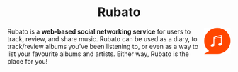  <div>
 <h1 align="center">Rubato</h1> 
 <img src="https://github.com/shanemcdonagh/rubato/blob/main/src/images/simplelogo.png?raw=true" alt="Rubato logo" title="Rubato" align="right" height="60"/>
 </div>
 



Rubato is a <b>web-based social networking service</b> for users to track, review, and share music. Rubato can be used as a diary, to track/review albums you've been listening to, or even as a way to list your favourite albums and artists. Either way, Rubato is the place for you!
